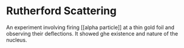 # Rutherford Scattering
An experiment involving firing [[alpha particle]] at a thin gold foil and observing their deflections. It showed ghe existence and nature of the nucleus.
